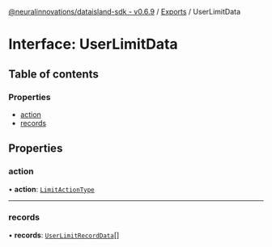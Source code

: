 [@neuralinnovations/dataisland-sdk - v0.6.9](../../README.md) / [Exports](../modules.md) / UserLimitData

# Interface: UserLimitData

## Table of contents

### Properties

- [action](UserLimitData.md#action)
- [records](UserLimitData.md#records)

## Properties

### action

• **action**: [`LimitActionType`](../enums/LimitActionType.md)

___

### records

• **records**: [`UserLimitRecordData`](UserLimitRecordData.md)[]
